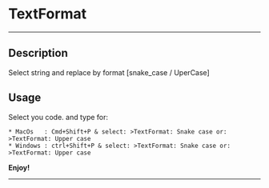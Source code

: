 # TextFormat

-----------------------------------------------------------------------------------------------------------

## Description

Select string and replace by format [snake_case / UperCase]

## Usage

Select you code. and type for:

    * MacOs   : Cmd+Shift+P & select: >TextFormat: Snake case or: >TextFormat: Upper case
    * Windows : ctrl+Shift+P & select: >TextFormat: Snake case or: >TextFormat: Upper case

**Enjoy!**

-----------------------------------------------------------------------------------------------------------
